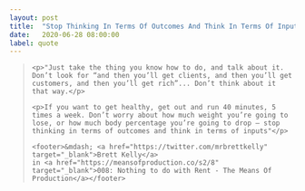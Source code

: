 ```yaml
---
layout: post
title:  "Stop Thinking In Terms Of Outcomes And Think In Terms Of Inputs"
date:   2020-06-28 08:00:00
label: quote
---
```


<blockquote cite="https://meansofproduction.co/s2/8">

    <p>"Just take the thing you know how to do, and talk about it. Don’t look for “and then you’ll get clients, and then you’ll get customers, and then you’ll get rich”... Don’t think about it that way.</p>

    <p>If you want to get healthy, get out and run 40 minutes, 5 times a week. Don’t worry about how much weight you’re going to lose, or how much body percentage you’re going to drop — stop thinking in terms of outcomes and think in terms of inputs"</p>

    <footer>&mdash; <a href="https://twitter.com/mrbrettkelly" target="_blank">Brett Kelly</a>
    in <a href="https://meansofproduction.co/s2/8" target="_blank">008: Nothing to do with Rent - The Means Of Production</a></footer>

</blockquote>
